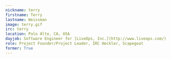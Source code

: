 ```yaml
---
nickname: terry
firstname: Terry
lastname: Weissman
image: terry.gif
irc: terry
location: Palo Alto, CA, USA
dayjob: Software Engineer for [LiveOps, Inc.](http://www.liveops.com/)
role: Project Founder/Project Leader, IRC Heckler, Scapegoat
former: True
---
```


